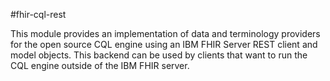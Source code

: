 #fhir-cql-rest

This module provides an implementation of data and terminology providers for the open source CQL engine using an IBM FHIR Server REST client and model objects. This backend can be used by clients that want to run the CQL engine outside of the IBM FHIR server.